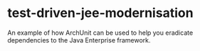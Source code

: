 # test-driven-jee-modernisation
An example of how ArchUnit can be used to help you eradicate dependencies to the Java Enterprise framework.
